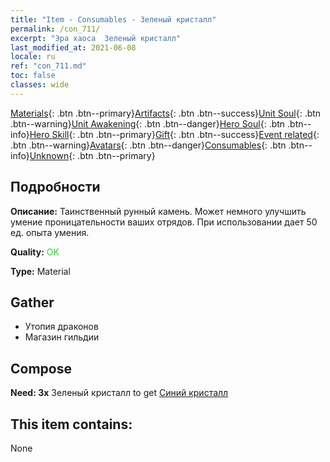 ```yaml
---
title: "Item - Consumables - Зеленый кристалл"
permalink: /con_711/
excerpt: "Эра хаоса  Зеленый кристалл"
last_modified_at: 2021-06-08
locale: ru
ref: "con_711.md"
toc: false
classes: wide
---
```

 [Materials](/ItemsRU/){: .btn .btn--primary}[Artifacts](/ItemsRU/Artifacts/){: .btn .btn--success}[Unit Soul](/ItemsRU/UnitSoul/){: .btn .btn--warning}[Unit Awakening](/ItemsRU/UnitAwakening/){: .btn .btn--danger}[Hero Soul](/ItemsRU/HeroSoul/){: .btn .btn--info}[Hero Skill](/ItemsRU/HeroSkill/){: .btn .btn--primary}[Gift](/ItemsRU/Gift/){: .btn .btn--success}[Event related](/ItemsRU/Events/){: .btn .btn--warning}[Avatars](/ItemsRU/Avatars/){: .btn .btn--danger}[Consumables](/ItemsRU/Consumables/){: .btn .btn--info}[Unknown](/ItemsRU/Unknown/){: .btn .btn--primary}

## Подробности
 **Описание:** Таинственный рунный камень. Может немного улучшить умение проницательности ваших отрядов. При использовании дает 50 ед. опыта умения.

 **Quality:** <span style="color: #32CD32">OK</span>

 **Type:** Material

## Gather

*    Утопия драконов 
*    Магазин гильдии 

## Compose

 **Need: 3x** Зеленый кристалл to get [Синий кристалл](/ItemsRU/con_716/)

## This item contains:

  None

